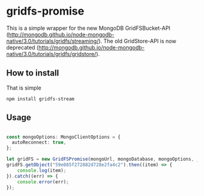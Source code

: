 # gridfs-promise

This is a simple wrapper for the new MongoDB GridFSBucket-API (http://mongodb.github.io/node-mongodb-native/3.0/tutorials/gridfs/streaming/).
The old GridStore-API is now deprecated (http://mongodb.github.io/node-mongodb-native/3.0/tutorials/gridfs/gridstore/).


## How to install

That is simple

`npm install gridfs-stream`

## Usage

```typescript

const mongoOptions: MongoClientOptions = {
  autoReconnect: true,
};

let gridFS = new GridFSPromise(mongoUrl, mongoDatabase, mongoOptions, __dirname, "attachments");
gridFS.getObject("59e085f272882d728e2fa4c2").then((item) => {
    console.log(item);
}).catch((err) => {
    console.error(err);
});


```
